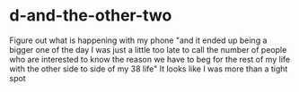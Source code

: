 # d-and-the-other-two
Figure out what is happening with my phone "and it ended up being a bigger one of the day I was just a little too late to call the number of people who are interested to know the reason we have to beg for the rest of my life with the other side to side of my 38 life"
 It looks like I was more than a tight spot
